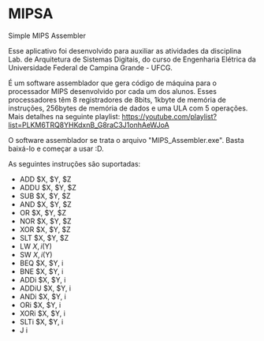 # MIPSA
Simple MIPS Assembler

Esse aplicativo foi desenvolvido para auxiliar as atividades da disciplina Lab. de Arquitetura de Sistemas Digitais, do curso de Engenharia Elétrica da Universidade Federal de Campina Grande - UFCG.

É um software assemblador que gera código de máquina para o processador MIPS desenvolvido por cada um dos alunos. Esses processadores têm 8 registradores de 8bits, 1kbyte de memória de instruções, 256bytes de memória de dados e uma ULA com 5 operações. Mais detalhes na seguinte playlist: https://youtube.com/playlist?list=PLKM6TRQ8YHKdxnB_G8raC3J1onhAeWJoA

O software assemblador se trata o arquivo "MIPS_Assembler.exe". Basta baixá-lo e começar a usar :D.

As seguintes instruções são suportadas:
 * ADD $X, $Y, $Z
 * ADDU $X, $Y, $Z
 * SUB $X, $Y, $Z
 * AND $X, $Y, $Z
 * OR $X, $Y, $Z
 * NOR $X, $Y, $Z
 * XOR $X, $Y, $Z
 * SLT $X, $Y, $Z
 * LW $X, i($Y)
 * SW $X, i($Y)
 * BEQ $X, $Y, i
 * BNE $X, $Y, i
 * ADDi $X, $Y, i
 * ADDiU $X, $Y, i
 * ANDi $X, $Y, i
 * ORi $X, $Y, i
 * XORi $X, $Y, i
 * SLTi $X, $Y, i
 * J i
